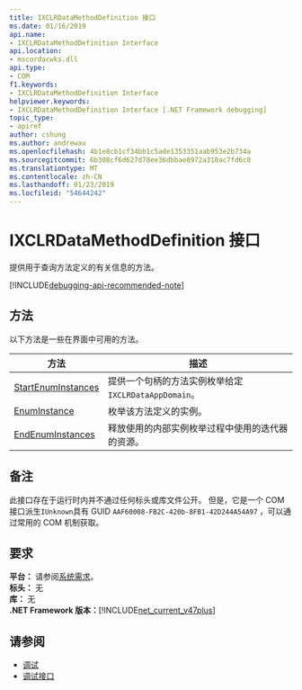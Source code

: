 ```yaml
---
title: IXCLRDataMethodDefinition 接口
ms.date: 01/16/2019
api.name:
- IXCLRDataMethodDefinition Interface
api.location:
- mscordacwks.dll
api.type:
- COM
f1.keywords:
- IXCLRDataMethodDefinition Interface
helpviewer.keywords:
- IXCLRDataMethodDefinition Interface [.NET Framework debugging]
topic_type:
- apiref
author: cshung
ms.author: andrewau
ms.openlocfilehash: 4b1e8cb1cf34bb1c5ade1353351aab953e2b734a
ms.sourcegitcommit: 6b308cf6d627d78ee36dbbae8972a310ac7fd6c8
ms.translationtype: MT
ms.contentlocale: zh-CN
ms.lasthandoff: 01/23/2019
ms.locfileid: "54644242"
---
```

# <a name="ixclrdatamethoddefinition-interface"></a>IXCLRDataMethodDefinition 接口

提供用于查询方法定义的有关信息的方法。

[!INCLUDE[debugging-api-recommended-note](../../../../includes/debugging-api-recommended-note.md)]

## <a name="methods"></a>方法

以下方法是一些在界面中可用的方法。

| 方法                                                                                                                          | 描述                                                                                 |
| ------------------------------------------------------------------------------------------------------------------------------- | ------------------------------------------------------------------------------------------- |
| [StartEnumInstances](../../../../docs/framework/unmanaged-api/debugging/ixclrdatamethoddefinition-startenuminstances-method.md) | 提供一个句柄的方法实例枚举给定`IXCLRDataAppDomain`。 |
| [EnumInstance](../../../../docs/framework/unmanaged-api/debugging/ixclrdatamethoddefinition-enuminstance-method.md)             | 枚举该方法定义的实例。                                         |
| [EndEnumInstances](../../../../docs/framework/unmanaged-api/debugging/ixclrdatamethoddefinition-endenuminstances-method.md)     | 释放使用的内部实例枚举过程中使用的迭代器的资源。         |

## <a name="remarks"></a>备注

此接口存在于运行时内并不通过任何标头或库文件公开。 但是，它是一个 COM 接口派生`IUnknown`具有 GUID `AAF60008-FB2C-420b-8FB1-42D244A54A97` ，可以通过常用的 COM 机制获取。

## <a name="requirements"></a>要求

**平台：** 请参阅[系统需求](../../../../docs/framework/get-started/system-requirements.md)。  
**标头：** 无  
**库：** 无  
**.NET Framework 版本：**[!INCLUDE[net_current_v47plus](../../../../includes/net-current-v47plus.md)]  

## <a name="see-also"></a>请参阅

- [调试](../../../../docs/framework/unmanaged-api/debugging/index.md)
- [调试接口](../../../../docs/framework/unmanaged-api/debugging/debugging-interfaces.md)
